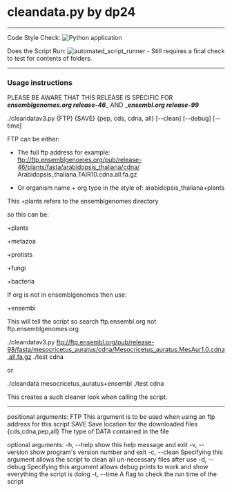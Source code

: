 # cleandata.py by dp24
---
Code Style Check: ![Python application](https://github.com/DLBPointon/gEVAL_cleaner/workflows/Python%20application/badge.svg?branch=master)

Does the Script Run: ![automated_script_runner](https://github.com/DLBPointon/gEVAL_cleaner/workflows/automated_script_runner/badge.svg?branch=master) - Still requires a final check to test for contents of folders.

---
### Usage instructions

PLEASE BE AWARE THAT THIS RELEASE IS SPECIFIC FOR __***ensemblgenomes.org release-46***___ AND ___***ensembl.org release-99***__

./cleandatav3.py {FTP} {SAVE} {pep, cds, cdna, all}
                 [--clean] [--debug] [--time]

FTP can be either:
- The full ftp address for example:
        ftp://ftp.ensemblgenomes.org/pub/release-46/plants/fasta/arabidopsis_thaliana/cdna/
        Arabidopsis_thaliana.TAIR10.cdna.all.fa.gz

- Or organism name + org type in the style of:
        arabidopsis_thaliana+plants
        
This +plants refers to the ensemblgenomes directory

so this can be:

+plants

+metazoa

+protists

+fungi

+bacteria

If org is not in ensemblgenomes then use:

+ensembl

This will tell the script so search ftp.ensembl.org not ftp.ensemblgenomes.org

./cleandatav3.py ftp://ftp.ensembl.org/pub/release-98/fasta/mesocricetus_auratus/cdna/Mesocricetus_auratus.MesAur1.0.cdna.all.fa.gz ./test cdna

or

./cleandata mesocricetus_auratus+ensembl ./test cdna

This creates a such cleaner look when calling the script.

-------------

positional arguments:
  FTP                 This argument is to be used when using an ftp address
                      for this script
  SAVE                Save location for the downloaded files
  {cds,cdna,pep,all}  The type of DATA contained in the file

optional arguments:
  -h, --help          show this help message and exit
  -v, --version       show program's version number and exit
  -c, --clean         Specifying this argument allows the script to clean all
                      un-necessary files after use
  -d, --debug         Specifying this argument allows debug prints to work and
                      show everything the script is doing
  -t, --time          A flag to check the run time of the script


